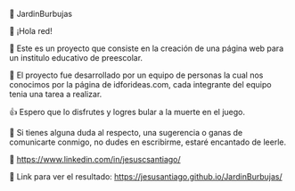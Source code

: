 👶 JardinBurbujas

👋 ¡Hola red!

💼 Este es un proyecto que consiste en la creación de una página web para un institulo educativo de preescolar.

🔧 El proyecto fue desarrollado por un equipo de personas la cual nos conocimos por la página de idforideas.com, cada integrante del equipo tenia una tarea a realizar.

👍 Espero que lo disfrutes y logres bular a la muerte en el juego.

📨 Si tienes alguna duda al respecto, una sugerencia o ganas de comunicarte conmigo, no dudes en escribirme, estaré encantado de leerle.

📲 https://www.linkedin.com/in/jesuscsantiago/

📂 Link para ver el resultado: https://jesusantiago.github.io/JardinBurbujas/
